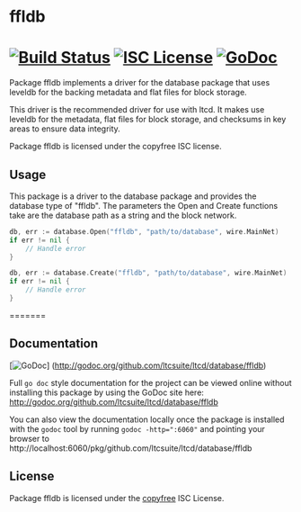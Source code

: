 ffldb
=====

[![Build Status](https://github.com/ltcsuite/ltcd/workflows/Build%20and%20Test/badge.svg)](https://github.com/ltcsuite/ltcd/actions)
[![ISC License](http://img.shields.io/badge/license-ISC-blue.svg)](http://copyfree.org)
[![GoDoc](https://pkg.go.dev/github.com/ltcsuite/ltcd/database/ffldb?status.png)](https://pkg.go.dev/github.com/ltcsuite/ltcd/database/ffldb)
=======

Package ffldb implements a driver for the database package that uses leveldb for
the backing metadata and flat files for block storage.

This driver is the recommended driver for use with ltcd.  It makes use leveldb
for the metadata, flat files for block storage, and checksums in key areas to
ensure data integrity.

Package ffldb is licensed under the copyfree ISC license.

## Usage

This package is a driver to the database package and provides the database type
of "ffldb".  The parameters the Open and Create functions take are the
database path as a string and the block network.

```Go
db, err := database.Open("ffldb", "path/to/database", wire.MainNet)
if err != nil {
	// Handle error
}
```

```Go
db, err := database.Create("ffldb", "path/to/database", wire.MainNet)
if err != nil {
	// Handle error
}
```

=======
## Documentation

[![GoDoc](https://godoc.org/github.com/ltcsuite/ltcd/database/ffldb?status.png)]
(http://godoc.org/github.com/ltcsuite/ltcd/database/ffldb)

Full `go doc` style documentation for the project can be viewed online without
installing this package by using the GoDoc site here:
http://godoc.org/github.com/ltcsuite/ltcd/database/ffldb

You can also view the documentation locally once the package is installed with
the `godoc` tool by running `godoc -http=":6060"` and pointing your browser to
http://localhost:6060/pkg/github.com/ltcsuite/ltcd/database/ffldb

## License

Package ffldb is licensed under the [copyfree](http://copyfree.org) ISC
License.
